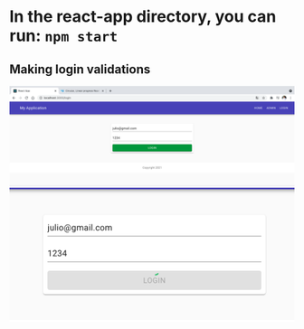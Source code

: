 # In the react-app directory, you can run: `npm start`

## Making login validations 
![html5](https://github.com/jcaesarm/TrainingExamples/blob/main/2021-05-22/img1.png)
![html5](https://github.com/jcaesarm/TrainingExamples/blob/main/2021-05-22/img2.png)
